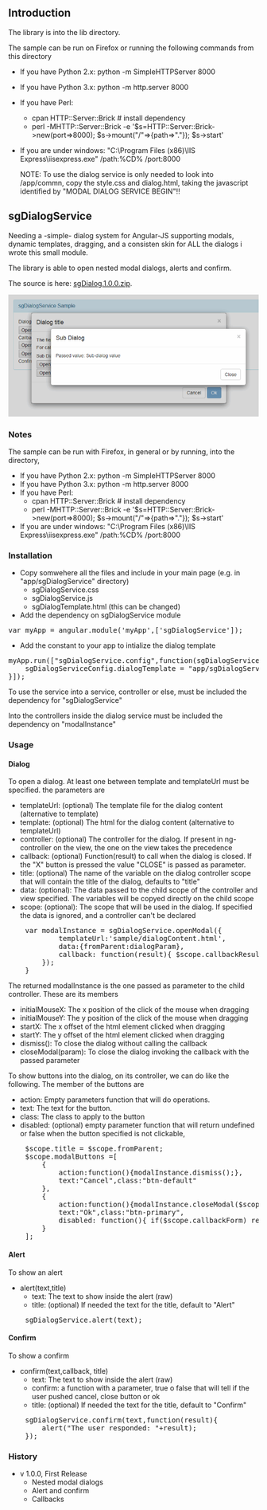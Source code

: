 ## Introduction

The library is into the lib directory.

The sample can be run on Firefox or running the following commands from this directory

* If you have Python 2.x: python -m SimpleHTTPServer 8000
* If you have Python 3.x: python -m http.server 8000
* If you have Perl:
	* cpan HTTP::Server::Brick   # install dependency
	* perl -MHTTP::Server::Brick -e '$s=HTTP::Server::Brick->new(port=>8000); $s->mount("/"=>{path=>"."}); $s->start'
* If you are under windows: "C:\Program Files (x86)\IIS Express\iisexpress.exe" /path:%CD% /port:8000

	NOTE: To use the dialog service is only needed to look into /app/commn, copy the style.css and dialog.html,
	taking the javascript identified by "MODAL DIALOG SERVICE BEGIN"!!
	
## sgDialogService

Needing a -simple- dialog system for Angular-JS supporting modals, dynamic templates, dragging, 
and a consisten skin for ALL the dialogs i wrote this small module.

The library is able to open nested modal dialogs, alerts and confirm.

The source is here: [sgDialog.1.0.0.zip]({This}sgDialog.1.0.0.zip).

![Screenshot](sample.png)

### Notes

The sample can be run with Firefox, in general or by running, into the directory,

* If you have Python 2.x: python -m SimpleHTTPServer 8000
* If you have Python 3.x: python -m http.server 8000
* If you have Perl:
	* cpan HTTP::Server::Brick   # install dependency
	* perl -MHTTP::Server::Brick -e '$s=HTTP::Server::Brick->new(port=>8000); $s->mount("/"=>{path=>"."}); $s->start'
* If you are under windows: "C:\Program Files (x86)\IIS Express\iisexpress.exe" /path:%CD% /port:8000

### Installation 

* Copy somwehere all the files and include in your main page (e.g. in "app/sgDialogService" directory)
	* sgDialogService.css
	* sgDialogService.js
	* sgDialogTemplate.html (this can be changed)
* Add the dependency on sgDialogService module

<pre>
var myApp = angular.module('myApp',['sgDialogService']);
</pre>
	
* Add the constant to your app to intialize the dialog template

<pre>
myApp.run(["sgDialogService.config",function(sgDialogServiceConfig){
	sgDialogServiceConfig.dialogTemplate = "app/sgDialogService/sgDialogTemplate.html";
}]);
</pre>	

To use the service into a service, controller or else, must be included the dependency for "sgDialogService"

Into the controllers inside the dialog service must be included the dependency on "modalInstance"

### Usage

#### Dialog

To open a dialog. At least one between template and templateUrl must be specified. the parameters are

* templateUrl: (optional) The template file for the dialog content (alternative to template)
* template: (optional) The html for the dialog content (alternative to templateUrl)
* controller: (optional) The controller for the dialog. If present in ng-controller on the view, the one
on the view takes the precedence
* callback: (optional) Function(result) to call when the dialog is closed. If the "X" button is pressed the value
"CLOSE" is passed as parameter.
* title: (optional) The name of the variable on the dialog controller scope that will contain the title of the 
dialog, defaults to "title"
* data: (optional): The data passed to the child scope of the controller and view specified. The variables will be copyed
directly on the child scope
* scope: (optional): The scope that will be used in the dialog. If specified the data is ignored, and a controller can't
be declared

<pre>
	var modalInstance = sgDialogService.openModal({
			templateUrl:'sample/dialogContent.html',
			data:{fromParent:dialogParam},
			callback: function(result){ $scope.callbackResult=result;}
		});
	}
</pre>

The returned modalInstance is the one passed as parameter to the child controller. These are its members

* initialMouseX: The x position of the click of the mouse when dragging
* initialMouseY: The y position of the click of the mouse when dragging
* startX: The x offset of the html element clicked when dragging
* startY: The y offset of the html element clicked when dragging
* dismiss(): To close the dialog without calling the callback
* closeModal(param): To close the dialog invoking the callback with the passed parameter

To show buttons into the dialog, on its controller, we can do like the following. 
The member of the buttons are

* action: Empty parameters function that will do operations.
* text: The text for the button.
* class: The class to apply to the button
* disabled: (optional) empty parameter function that will return undefined or false when
the button specified is not clickable,

<pre>
	$scope.title = $scope.fromParent;
	$scope.modalButtons =[
		{
			action:function(){modalInstance.dismiss();},
			text:"Cancel",class:"btn-default"
		},
		{
			action:function(){modalInstance.closeModal($scope.forCallback);},
			text:"Ok",class:"btn-primary",
			disabled: function(){ if($scope.callbackForm) return $scope.callbackForm.$invalid || !$scope.callbackForm.$dirty;}
		}
	];
</pre>

#### Alert

To show an alert

* alert(text,title)
	* text: The text to show inside the alert (raw)
	* title: (optional) If needed the text for the title, default to "Alert"

<pre>
	sgDialogService.alert(text);
</pre>

#### Confirm

To show a confirm

* confirm(text,callback, title)
	* text: The text to show inside the alert (raw)
	* confirm: a function with a parameter, true o false that will tell if the user pushed cancel, close button or ok
	* title: (optional) If needed the text for the title, default to "Confirm"

<pre>
	sgDialogService.confirm(text,function(result){
		alert("The user responded: "+result);
	});
</pre>

### History

* v 1.0.0, First Release
	* Nested modal dialogs
	* Alert and confirm
	* Callbacks	
